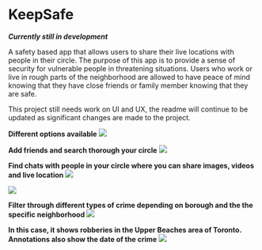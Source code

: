 # KeepSafe
***Currently still in development***

A safety based app that allows users to share their live locations with people in their circle. The purpose of this app is to provide a sense of security for vulnerable people in threatening situations. Users who work or live in rough parts of the neighborhood are allowed to have peace of mind knowing that they have close friends or family member knowing that they are safe.



This project still needs work on UI and UX, the readme will continue to be updated as significant changes are made to the project.




**Different options available**
![](screenshots/HomePage.png)



**Add friends and search thorough your circle**
![](screenshots/MyCircleView.png)


**Find chats with people in your circle where you can share images, videos and live location**
![](screenshots/ChatView.png)

![](screenshots/MessagevIEW.png)


**Filter through different types of crime depending on borough and the the specific neighborhood**
![](screenshots/FilterView.png)


**In this case, it shows robberies in the Upper Beaches area of Toronto. Annotations also show the date of the crime**
![](screenshots/CrimeView.png)

